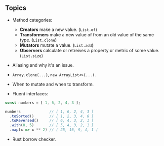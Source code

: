 ## Topics

- Method categories:

  - **Creators** make a new value. (`List.of`)
  - **Transformers** make a new value of from an old value of the same type. (`List.clone`)
  - **Mutators** mutate a value. (`List.add`)
  - **Observers** calculate or retreives a property or metric of some value. (`List.size`)

- Aliasing and why it's an issue.

- `Array.clone(...)`, `new ArrayList<>(...)`.

- When to mutate and when to transform.

- Fluent interfaces:

```js
const numbers = [ 1, 6, 2, 4, 3 ];

numbers             // [ 1, 6, 2, 4, 3 ]
  .toSorted()       // [ 1, 2, 3, 4, 6 ]
  .toReversed()     // [ 6, 4, 3, 2, 1 ]
  .with(0, 5)       // [ 5, 4, 3, 2, 1 ]
  .map(x => x ** 2) // [ 25, 16, 9, 4, 1 ]
```

- Rust borrow checker.

